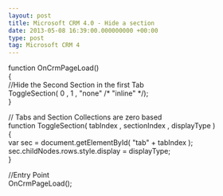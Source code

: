```yaml
---
layout: post
title: Microsoft CRM 4.0 - Hide a section
date: 2013-05-08 16:39:00.000000000 +00:00
type: post
tag: Microsoft CRM 4
---
```


function OnCrmPageLoad()  
{  
//Hide the Second Section in the first Tab  
ToggleSection( 0 , 1 , "none" /\* "inline" \*/);  
}

// Tabs and Section Collections are zero based  
function ToggleSection( tabIndex , sectionIndex , displayType )  
{  
var sec = document.getElementById( "tab" + tabIndex );  
sec.childNodes.rows.style.display = displayType;  
}

//Entry Point  
OnCrmPageLoad();